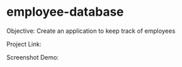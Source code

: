 # employee-database

Objective: Create an application to keep track of employees

Project Link:

Screenshot Demo:
